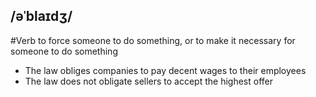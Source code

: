 ## /əˈblaɪdʒ/  
#Verb
to force someone to do something, or to make it necessary for someone to do something

- The law obliges companies to pay decent wages to their employees
- The law does not obligate sellers to accept the highest offer